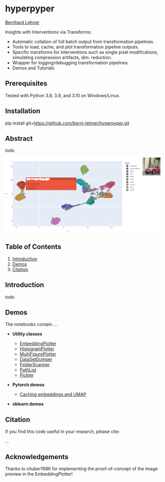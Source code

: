 # hyperpyper
[Bernhard Lehner](https://www.researchgate.net/profile/Bernhard_Lehner)

Insights with Interventions via Transforms:
- Automatic collation of full batch output from transformation pipelines.
- Tools to load, cache, and plot transformation pipeline outputs.
- Specific transforms for interventions such as single pixel modifications, simulating compression artifacts, dim. reduction.
- Wrapper for logging/debugging transformation pipelines.
- Demos and Tutorials

## Prerequisites
Tested with Python 3.8, 3.9, and 3.10 on Windows/Linux.

## Installation
pip install git+https://github.com/berni-lehner/hyperpyper.git


## Abstract
todo

![alt text](https://github.com/berni-lehner/hyperpyper/blob/main/meta/embedding_plotter.png?raw=true)

## Table of Contents
1. [Introduction](#introduction)
1. [Demos](#demos)
1. [Citation](#citation)


## Introduction <a name="introduction"></a>
todo

## Demos <a name="demos"></a>
The notebooks contain ...

- **Utility classes**
    - [EmbeddingPlotter](https://github.com/berni-lehner/hyperpyper/blob/main/EmbeddingPlotter_demo.ipynb)
    - [HistogramPlotter](https://github.com/berni-lehner/hyperpyper/blob/main/HistogramPlotter_demo.ipynb)
    - [MultiFigurePlotter](https://github.com/berni-lehner/hyperpyper/blob/main/MultiFigurePlotter_demo.ipynb)    
    - [DataSetDumper](https://github.com/berni-lehner/hyperpyper/blob/main/DataSetDumper_demo.ipynb)
    - [FolderScanner](https://github.com/berni-lehner/hyperpyper/blob/main/FolderScanner_demo.ipynb)
    - [PathList](https://github.com/berni-lehner/hyperpyper/blob/main/PathList_demo.ipynb)
    - [Pickler](https://github.com/berni-lehner/hyperpyper/blob/main/Pickler_demo.ipynb)

- **Pytorch demos**
    - [Caching embeddings and UMAP](https://github.com/berni-lehner/hyperpyper/blob/main/CIFAR10_umap_caching_demo.ipynb)

- **sklearn demos**


## Citation <a name="citation"></a>
If you find this code useful in your research, please cite:
    
...



## Acknowledgements
Thanks to chuber1986 for implementing the proof-of-concept of the image preview in the EmbeddingPlotter!
